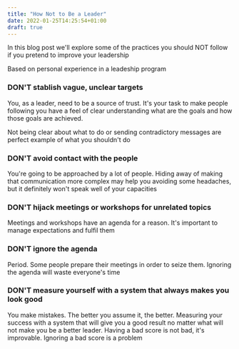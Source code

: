 ```yaml
---
title: "How Not to Be a Leader"
date: 2022-01-25T14:25:54+01:00
draft: true
---
```


In this blog post we'll explore some of the practices you should NOT follow if you pretend to improve your leadership

Based on personal experience in a leadeship program

### DON'T stablish vague, unclear targets

You, as a leader, need to be a source of trust. It's your task to make people following you have a feel of clear understanding what are the goals and how those goals are achieved.

Not being clear about what to do or sending contradictory messages are perfect example of what you shouldn't do

### DON'T avoid contact with the people

You're going to be approached by a lot of people. Hiding away of making that communication more complex may help you avoiding some headaches, but it definitely won't speak well of your capacities

### DON'T hijack meetings or workshops for unrelated topics

Meetings and workshops have an agenda for a reason. It's important to manage expectations and fulfil them

### DON'T ignore the agenda

Period. Some people prepare their meetings in order to seize them. Ignoring the agenda will waste everyone's time

### DON'T measure yourself with a system that always makes you look good

You make mistakes. The better you assume it, the better. Measuring your success with a system that will give you a good result no matter what will not make you be a better leader. Having a bad score is not bad, it's improvable. Ignoring a bad score is a problem